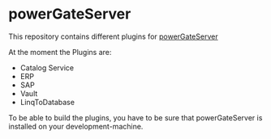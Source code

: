 # powerGateServer

This repository contains different plugins for [powerGateServer](https://www.coolorange.com/wiki/doku.php?id=powergateserver)

At the moment the Plugins are:
- Catalog Service
- ERP
- SAP
- Vault
- LinqToDatabase

To be able to build the plugins, you have to be sure that powerGateServer is installed on your development-machine.
